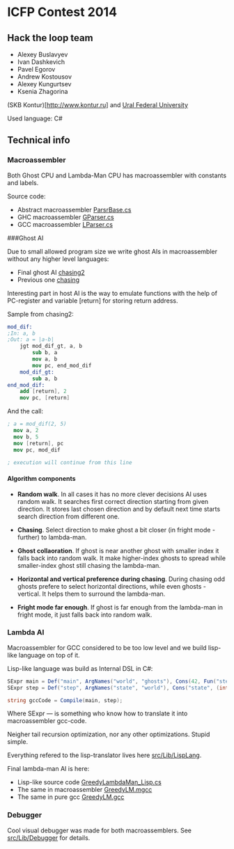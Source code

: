 # ICFP Contest 2014

## Hack the loop team
  * Alexey Buslavyev
  * Ivan Dashkevich
  * Pavel Egorov
  * Andrew Kostousov
  * Alexey Kungurtsev
  * Ksenia Zhagorina

(SKB Kontur)[http://www.kontur.ru] and [Ural Federal University](http://www.urfu.ru)

Used language: C#

## Technical info

### Macroassembler

Both Ghost CPU and Lambda-Man CPU has macroassembler with constants and labels.

Source code:
  * Abstract macroassembler [ParsrBase.cs](src/Lib/Parsing/ParserBase.cs)
  * GHC macroassembler [GParser.cs](src/Lib/Parsing/GParsing/GParser.cs)
  * GCC macroassembler [LParser.cs](src/Lib/Parsing/LParsing/LParser.cs)

###Ghost AI

Due to small allowed program size we write ghost AIs in macroassembler without any higher level languages:

  * Final ghost AI [chasing2](ghosts/chasing2.mghc)
  * Previous one [chasing](ghosts/chasing.mghc)

Interesting part in host AI is the way to emulate functions with the help of PC-register and variable [return] for storing return address.

Sample from chasing2:
```nasm
mod_dif:
;In: a, b
;Out: a = |a-b|
	jgt mod_dif_gt, a, b
		sub b, a
		mov a, b
		mov pc, end_mod_dif
	mod_dif_gt:
		sub a, b
end_mod_dif:
	add [return], 2
	mov pc, [return]
```

And the call:
```nasm
; a = mod_dif(2, 5)
  mov a, 2
  mov b, 5
  mov [return], pc
  mov pc, mod_dif
  
; execution will continue from this line
```

#### Algorithm components

* **Random walk**. In all cases it has no more clever decisions AI uses random walk. It searches first correct direction starting from given direction. It stores last chosen direction and by default next time starts search direction from different one.
* **Chasing**. Select direction to make ghost a bit closer (in fright mode - further) to lambda-man.

* **Ghost collaoration**. If ghost is near another ghost with smaller index it falls back into random walk. It make higher-index ghosts to spread while smaller-index ghost still chasing the lambda-man.

* **Horizontal and vertical preference during chasing**. During chasing odd ghosts prefere to select horizontal directions, while even ghosts - vertical. It helps them to surround the lambda-man.

* **Fright mode far enough**. If ghost is far enough from the lambda-man in fright mode, it just falls back into random walk.

### Lambda AI

Macroassembler for GCC considered to be too low level and we build lisp-like language on top of it.

Lisp-like language was build as Internal DSL in C#:

```csharp
SExpr main = Def("main", ArgNames("world", "ghosts"), Cons(42, Fun("step")));
SExpr step = Def("step", ArgNames("state", "world"), Cons("state", (int)Direction.Right));

string gccCode = Compile(main, step);
```

Where SExpr — is something who know how to translate it into macroassembler gcc-code.

Neigher tail recursion optimization, nor any other optimizations. Stupid simple.

Everything refered to the lisp-translator lives here [src/Lib/LispLang](src/Lib/LispLang).

Final lambda-man AI is here:
* Lisp-like source code [GreedyLambdaMan_Lisp.cs](src/Lib/AI/GreedyLambdaMan_Lisp.cs)
* The same in macroassembler [GreedyLM.mgcc](gcc-samples/GreedyLM.mgcc)
* The same in pure gcc [GreedyLM.gcc](gcc-samples/GreedyLM.gcc)


### Debugger

Cool visual debugger was made for both macroassemblers. See [src/Lib/Debugger](src/Lib/Debugger) for details.
